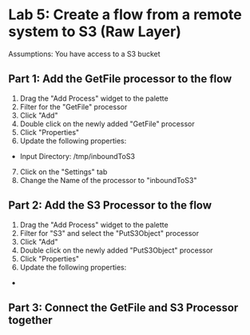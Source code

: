 # Lab 5:  Create a flow from a remote system to S3 (Raw Layer)

Assumptions: You have access to a S3 bucket

## Part 1:  Add the GetFile processor to the flow

1. Drag the "Add Process" widget to the palette
2. Filter for the "GetFile" processor
3. Click "Add"
4. Double click on the newly added "GetFile" processor
5. Click "Properties"
6. Update the following properties:
  - Input Directory: /tmp/inboundToS3
7. Click on the "Settings" tab
8. Change the Name of the processor to "inboundToS3"

## Part 2: Add the S3 Processor to the flow

1. Drag the "Add Process" widget to the palette
2. Filter for "S3" and select the "PutS3Object" processor
3. Click "Add"
4. Double click on the newly added "PutS3Object" processor
5. Click "Properties"
6. Update the following properties:
  - 


## Part 3: Connect the GetFile and S3 Processor together
